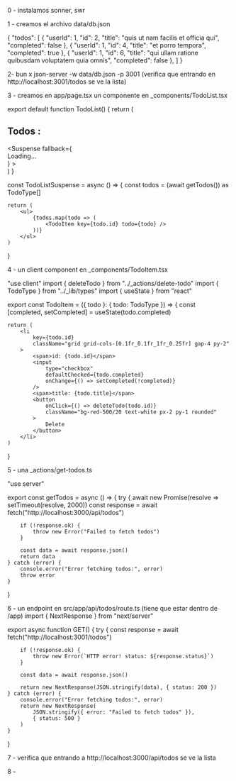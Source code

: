 0 - instalamos sonner, swr 

1 - creamos el archivo data/db.json

{
  "todos": [
    {
      "userId": 1,
      "id": 2,
      "title": "quis ut nam facilis et officia qui",
      "completed": false
    },
    {
      "userId": 1,
      "id": 4,
      "title": "et porro tempora",
      "completed": true
    },
    {
      "userId": 1,
      "id": 6,
      "title": "qui ullam ratione quibusdam voluptatem quia omnis",
      "completed": false
    },
  ]
}

2- bun x json-server -w data/db.json -p 3001  (verifica que entrando en http://localhost:3001/todos se ve la lista)

3 - creamos en app/page.tsx un componente en _components/TodoList.tsx

export default function TodoList() {
	return (
		<section className="mx-auto p-12 bg-slate-600/20 rounded-lg w-[700px] h-[700px] overflow-y-scroll">
			<h1 className="text-2xl font-bold mb-4">Todos :</h1>
			<Suspense
				fallback={
					<div className="text-2xl font-bold w-full h-full flex pt-20 justify-center">
						Loading...
					</div>
				}
			>
				<TodoListSuspense />
			</Suspense>
		</section>
	)
}

const TodoListSuspense = async () => {
	const todos = (await getTodos()) as TodoType[]

	return (
		<ul>
			{todos.map(todo => (
				<TodoItem key={todo.id} todo={todo} />
			))}
		</ul>
	)
} 

4 - un client component en _components/TodoItem.tsx

"use client"
import { deleteTodo } from "../_actions/delete-todo"
import { TodoType } from "../_lib/types"
import { useState } from "react"

export const TodoItem = ({ todo }: { todo: TodoType }) => {
	const [completed, setCompleted] = useState(todo.completed)

	return (
		<li
			key={todo.id}
			className="grid grid-cols-[0.1fr_0.1fr_1fr_0.25fr] gap-4 py-2"
		>
			<span>id: {todo.id}</span>
			<input
				type="checkbox"
				defaultChecked={todo.completed}
				onChange={() => setCompleted(!completed)}
			/>
			<span>title: {todo.title}</span>
			<button
				onClick={() => deleteTodo(todo.id)}
				className="bg-red-500/20 text-white px-2 py-1 rounded"
			>
				Delete
			</button>
		</li>
	)
}

5 - una _actions/get-todos.ts

"use server"

export const getTodos = async () => {
	try {
		await new Promise(resolve => setTimeout(resolve, 2000))
		const response = await fetch("http://localhost:3000/api/todos")

		if (!response.ok) {
			throw new Error("Failed to fetch todos")
		}

		const data = await response.json()
		return data
	} catch (error) {
		console.error("Error fetching todos:", error)
		throw error
	}
}

6 - un endpoint en src/app/api/todos/route.ts   (tiene que estar dentro de /app)
import { NextResponse } from "next/server"

export async function GET() {
	try {
		const response = await fetch("http://localhost:3001/todos")

		if (!response.ok) {
			throw new Error(`HTTP error! status: ${response.status}`)
		}

		const data = await response.json()

		return new NextResponse(JSON.stringify(data), { status: 200 })
	} catch (error) {
		console.error("Error fetching todos:", error)
		return new NextResponse(
			JSON.stringify({ error: "Failed to fetch todos" }),
			{ status: 500 }
		)
	}
}

7 - verifica que entrando a http://localhost:3000/api/todos se ve la lista

8 - 
